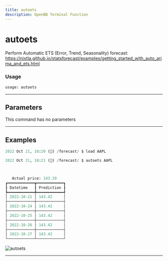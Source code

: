 ```yaml
---
title: autoets
description: OpenBB Terminal Function
---
```


# autoets

Perform Automatic ETS (Error, Trend, Seasonality) forecast: https://nixtla.github.io/statsforecast/examples/getting_started_with_auto_arima_and_ets.html

### Usage

```python
usage: autoets
```

---

## Parameters

This command has no parameters

---

## Examples

```python
2022 Oct 21, 18:20 (🦋) /forecast/ $ load AAPL

2022 Oct 21, 18:21 (🦋) /forecast/ $ autoets AAPL



   Actual price: 143.39
┏━━━━━━━━━━━━┳━━━━━━━━━━━━┓
┃ Datetime   ┃ Prediction ┃
┡━━━━━━━━━━━━╇━━━━━━━━━━━━┩
│ 2022-10-21 │ 143.42     │
├────────────┼────────────┤
│ 2022-10-24 │ 143.42     │
├────────────┼────────────┤
│ 2022-10-25 │ 143.42     │
├────────────┼────────────┤
│ 2022-10-26 │ 143.42     │
├────────────┼────────────┤
│ 2022-10-27 │ 143.42     │
└────────────┴────────────┘
```

![autoets](https://user-images.githubusercontent.com/10517170/197297075-d141d735-0b35-43cc-bf4f-e746b6b1001e.png)

---


